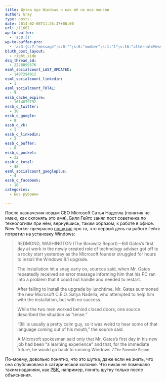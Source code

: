```yaml
---
title: Шутка про Windows и как её не все поняли
author: Gray
type: posts
date: 2014-02-06T11:26:37+00:00
url: /11667
wp-to-buffer:
  - 'a:0:{}'
wp-to-buffer-pro:
  - 'a:3:{s:7:"message";s:0:"";s:6:"number";s:1:"1";s:16:"alternateMessage";s:0:"";}'
bluth_post_layout:
  - right_side
dsq_thread_id:
  - 2228899576
esml_socialcount_LAST_UPDATED:
  - 1497294012
esml_socialcount_linkedin:
  - 1
esml_socialcount_TOTAL:
  - 5
essb_cache_expire:
  - 1614879792
essb_c_twitter:
  - 30
essb_c_google:
  - 8
essb_c_vk:
  - 1
essb_c_linkedin:
  - 2
essb_c_buffer:
  - 8
essb_c_pocket:
  - 32
essb_c_total:
  - 48
esml_socialcount_googleplus:
  - 4
essb_c_facebook:
  - 18
categories:
  - Без рубрики

---
```








После назначения новым CEO Microsoft Сатья Наделла (понятия не имею, как склонять это имя), Билл Гейтс занял пост советника по технологиям при нём, вернувшись, таким образом, к работе в офисе. New Yorker прекрасно <a href="http://www.newyorker.com/online/blogs/borowitzreport/2014/02/gates-spends-entire-first-day-back-in-office-trying-to-install-windows-81.html" target="_blank">пошутил</a> про то, что первый день на работе Гейтс потратил на установку Windows:

> REDMOND, WASHINGTON (The Borowitz Report)—Bill Gates’s first day at work in the newly created role of technology adviser got off to a rocky start yesterday as the Microsoft founder struggled for hours to install the Windows 8.1 upgrade.
> 
> The installation hit a snag early on, sources said, when Mr. Gates repeatedly received an error message informing him that his PC ran into a problem that it could not handle and needed to restart.
> 
> After failing to install the upgrade by lunchtime, Mr. Gates summoned the new Microsoft C.E.O. Satya Nadella, who attempted to help him with the installation, but with no success.
> 
> While the two men worked behind closed doors, one source described the situation as “tense.”
> 
> “Bill is usually a pretty calm guy, so it was weird to hear some of that language coming out of his mouth,” the source said.
> 
> A Microsoft spokesman said only that Mr. Gates’s first day in his new job had been “a learning experience” and that, for the immediate future, he would go back to running Windows 7.<small>The Borowitz Report</small>

По-моему, довольно понятно, что это шутка, даже если не знать, что она опубликована в сатирической колонке. Что никак не помешало таким изданиям, как <a href="http://www.rbc.ru/rbcfreenews/20140206111215.shtml" target="_blank">РБК</a>, например, понять шутку только после объяснения.